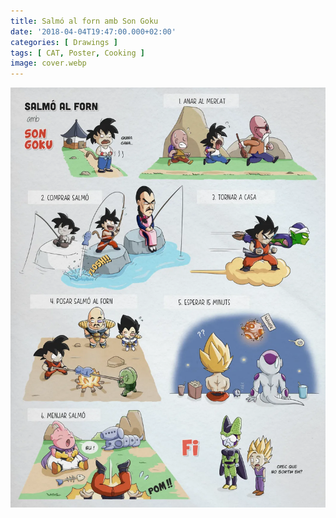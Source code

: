 ```yaml
---
title: Salmó al forn amb Son Goku
date: '2018-04-04T19:47:00.000+02:00'
categories: [ Drawings ]
tags: [ CAT, Poster, Cooking ]
image: cover.webp
---
```


![](salmo_forn.webp "Salmó al forn amb Son Goku")
